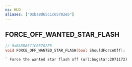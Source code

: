 ```yaml
---
ns: HUD
aliases: ["0xba8d65c1c65702e5"]
---
```

## FORCE_OFF_WANTED_STAR_FLASH

```c
// 0xBA8D65C1C65702E5
void FORCE_OFF_WANTED_STAR_FLASH(bool ShouldForceOff);
```

```
` Force the wanted star flash off (url:bugstar:2071172)
```

